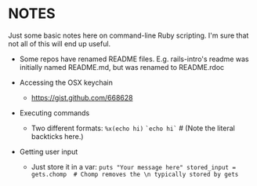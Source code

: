 NOTES
=====

Just some basic notes here on command-line Ruby scripting. I'm sure that not all
of this will end up useful.

* Some repos have renamed README files. E.g. rails-intro's readme was initially
  named README.md, but was renamed to README.rdoc

* Accessing the OSX keychain
  - https://gist.github.com/668628

* Executing commands
  - Two different formats:
    `` %x(echo hi) ``
    `` `echo hi` `` # (Note the literal backticks here.)

* Getting user input
  - Just store it in a var:
    ``
    puts "Your message here"
    stored_input = gets.chomp  # Chomp removes the \n typically stored by gets
    ``
